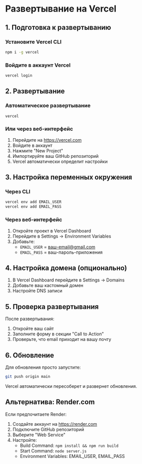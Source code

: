 # Развертывание на Vercel

## 1. Подготовка к развертыванию

### Установите Vercel CLI
```bash
npm i -g vercel
```

### Войдите в аккаунт Vercel
```bash
vercel login
```

## 2. Развертывание

### Автоматическое развертывание
```bash
vercel
```

### Или через веб-интерфейс
1. Перейдите на https://vercel.com
2. Войдите в аккаунт
3. Нажмите "New Project"
4. Импортируйте ваш GitHub репозиторий
5. Vercel автоматически определит настройки

## 3. Настройка переменных окружения

### Через CLI
```bash
vercel env add EMAIL_USER
vercel env add EMAIL_PASS
```

### Через веб-интерфейс
1. Откройте проект в Vercel Dashboard
2. Перейдите в Settings → Environment Variables
3. Добавьте:
   - `EMAIL_USER` = ваш-email@gmail.com
   - `EMAIL_PASS` = ваш-пароль-приложения

## 4. Настройка домена (опционально)

1. В Vercel Dashboard перейдите в Settings → Domains
2. Добавьте ваш кастомный домен
3. Настройте DNS записи

## 5. Проверка развертывания

После развертывания:
1. Откройте ваш сайт
2. Заполните форму в секции "Call to Action"
3. Проверьте, что email приходит на вашу почту

## 6. Обновление

Для обновления просто запустите:
```bash
git push origin main
```

Vercel автоматически пересоберет и развернет обновления.

## Альтернатива: Render.com

Если предпочитаете Render:

1. Создайте аккаунт на https://render.com
2. Подключите GitHub репозиторий
3. Выберите "Web Service"
4. Настройте:
   - Build Command: `npm install && npm run build`
   - Start Command: `node server.js`
   - Environment Variables: EMAIL_USER, EMAIL_PASS
